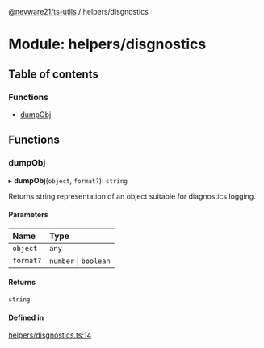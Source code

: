 [@nevware21/ts-utils](../README.md) / helpers/disgnostics

# Module: helpers/disgnostics

## Table of contents

### Functions

- [dumpObj](helpers_disgnostics.md#dumpobj)

## Functions

### dumpObj

▸ **dumpObj**(`object`, `format?`): `string`

Returns string representation of an object suitable for diagnostics logging.

#### Parameters

| Name | Type |
| :------ | :------ |
| `object` | `any` |
| `format?` | `number` \| `boolean` |

#### Returns

`string`

#### Defined in

[helpers/disgnostics.ts:14](https://github.com/nevware21/ts-utils/blob/ac7ff62/ts-utils/src/helpers/disgnostics.ts#L14)
